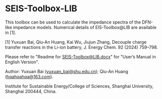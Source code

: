 # SEIS-Toolbox-LIB
This toolbox can be used to calculate the impedance spectra of the DFN-like impedance models. Numerical details of EIS-Toolbox@LIB are available in [1].

[1] Yuxuan Bai, Qiu-An Huang, Kai Wu, Jiujun Zhang, Decouple charge transfer reactions in the Li-ion battery, J. Energy Chem. 92 (2024) 759–798.

Please refer to "Readme for SEIS-Toolbox@LIB.docx" for "User’s Manual in English Version".

Author: Yuxuan Bai (yuxuan_bai@shu.edu.cn); Qiu-An Huang (hqahqahqa@163.com).

Institute for Sustainable Energy/College of Sciences, Shanghai University, Shanghai 200444, China.
